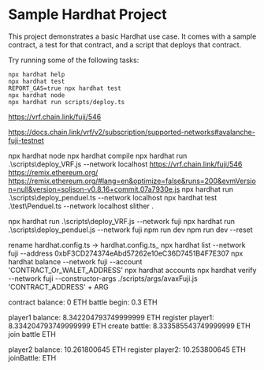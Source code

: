 # Sample Hardhat Project

This project demonstrates a basic Hardhat use case. It comes with a sample contract, a test for that contract, and a script that deploys that contract.

Try running some of the following tasks:

```shell
npx hardhat help
npx hardhat test
REPORT_GAS=true npx hardhat test
npx hardhat node
npx hardhat run scripts/deploy.ts
```
https://vrf.chain.link/fuji/546

https://docs.chain.link/vrf/v2/subscription/supported-networks#avalanche-fuji-testnet

npx hardhat node
npx hardhat compile
npx hardhat run .\scripts\deploy_VRF.js --network localhost
https://vrf.chain.link/fuji/546
https://remix.ethereum.org/
https://remix.ethereum.org/#lang=en&optimize=false&runs=200&evmVersion=null&version=soljson-v0.8.16+commit.07a7930e.js
npx hardhat run .\scripts\deploy_penduel.ts --network localhost
npx hardhat test .\test\Penduel.ts --network localhost
slither .

npx hardhat run .\scripts\deploy_VRF.js --network fuji
npx hardhat run .\scripts\deploy_penduel.js --network fuji
npm run dev
npm run dev --reset

rename hardhat.config.ts -> hardhat.config.ts_
npx hardhat list --network fuji --address 0xbF3CD274374eAbd57262e10eC36D7451B4F7E307
npx hardhat balance --network fuji --account 'CONTRACT_Or_WALET_ADDRESS'
npx hardhat accounts
npx hardhat verify --network fuji --constructor-args ./scripts/args/avaxFuji.js 'CONTRACT_ADDRESS' + ARG

contract balance:   0 ETH
battle begin:       0.3 ETH

player1 balance:    8.342204793749999999 ETH
register player1:   8.334204793749999999 ETH
create battle:      8.333585543749999999 ETH
join battle          ETH

player2 balance:    10.261800645 ETH
register player2:   10.253800645 ETH
joinBattle:          ETH
